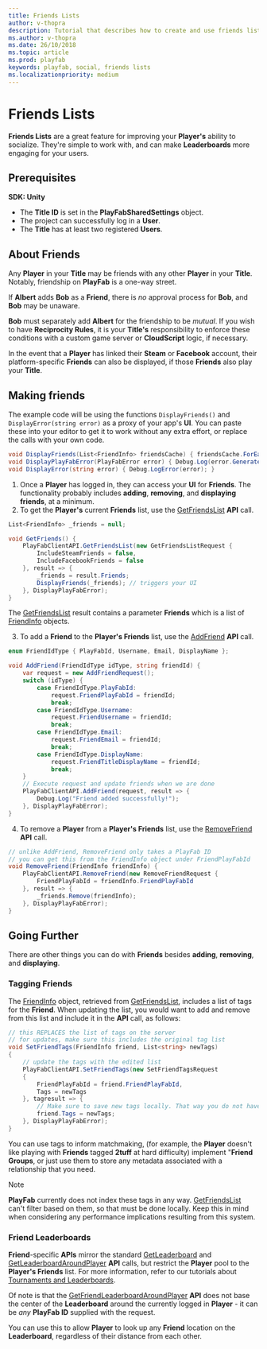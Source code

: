 ```yaml
---
title: Friends Lists
author: v-thopra
description: Tutorial that describes how to create and use friends lists.
ms.author: v-thopra
ms.date: 26/10/2018
ms.topic: article
ms.prod: playfab
keywords: playfab, social, friends lists
ms.localizationpriority: medium
---
```


# Friends Lists

**Friends Lists** are a great feature for improving your **Player's** ability to socialize. They're simple to work with, and can make **Leaderboards** more engaging for your users.

## Prerequisites

**SDK: Unity**

- The **Title ID** is set in the **PlayFabSharedSettings** object.
- The project can successfully log in a **User**.
- The **Title** has at least two registered **Users**.

## About Friends

Any **Player** in your **Title** may be friends with any other **Player** in your **Title**. Notably, friendship on **PlayFab** is a one-way street.

If **Albert** adds **Bob** as a **Friend**, there is *no* approval process for **Bob**, and **Bob** may be unaware.

**Bob** must separately add **Albert** for the friendship to be *mutual*. If you wish to have **Reciprocity Rules**, it is your **Title's** responsibility to enforce these conditions with a custom game server or **CloudScript** logic, if necessary.

In the event that a **Player** has linked their **Steam** or **Facebook** account, their platform-specific **Friends** can also be displayed, if those **Friends** also play your **Title**.

## Making friends

The example code will be using the functions `DisplayFriends()` and `DisplayError(string error)` as a proxy of your app's **UI**. You can paste these into your editor to get it to work without any extra effort, or replace the calls with your own code.

```csharp
void DisplayFriends(List<FriendInfo> friendsCache) { friendsCache.ForEach(f => Debug.Log(f.FriendPlayFabId)); }
void DisplayPlayFabError(PlayFabError error) { Debug.Log(error.GenerateErrorReport()); }
void DisplayError(string error) { Debug.LogError(error); }
```

1. Once a **Player** has logged in, they can access your **UI** for **Friends**. The functionality probably includes **adding**, **removing**, and **displaying friends**, at a minimum.
2. To get the **Player's** current **Friends** list, use the [GetFriendsList](xref:titleid.playfabapi.com.client.friendlistmanagement.getfriendslist) **API** call.

```csharp
List<FriendInfo> _friends = null;

void GetFriends() {
    PlayFabClientAPI.GetFriendsList(new GetFriendsListRequest {
        IncludeSteamFriends = false,
        IncludeFacebookFriends = false
    }, result => {
        _friends = result.Friends;
        DisplayFriends(_friends); // triggers your UI
    }, DisplayPlayFabError);
}
```

The [GetFriendsList](xref:titleid.playfabapi.com.client.friendlistmanagement.getfriendslist) result contains a parameter **Friends** which is a list of [FriendInfo](https://api.playfab.com/documentation/Client/datatype/PlayFab.Client.Models/PlayFab.Client.Models.FriendInfo) objects.

3. To add a **Friend** to the **Player's Friends** list, use the [AddFriend](xref:titleid.playfabapi.com.client.friendlistmanagement.addfriend) **API** call.

```csharp
enum FriendIdType { PlayFabId, Username, Email, DisplayName };

void AddFriend(FriendIdType idType, string friendId) {
    var request = new AddFriendRequest();
    switch (idType) {
        case FriendIdType.PlayFabId:
            request.FriendPlayFabId = friendId;
            break;
        case FriendIdType.Username:
            request.FriendUsername = friendId;
            break;
        case FriendIdType.Email:
            request.FriendEmail = friendId;
            break;
        case FriendIdType.DisplayName:
            request.FriendTitleDisplayName = friendId;
            break;
    }
    // Execute request and update friends when we are done
    PlayFabClientAPI.AddFriend(request, result => {
        Debug.Log("Friend added successfully!");
    }, DisplayPlayFabError);
}
```

4. To remove a **Player** from a **Player's Friends** list, use the [RemoveFriend](xref:titleid.playfabapi.com.client.friendlistmanagement.removefriend) **API** call.

```csharp
// unlike AddFriend, RemoveFriend only takes a PlayFab ID
// you can get this from the FriendInfo object under FriendPlayFabId
void RemoveFriend(FriendInfo friendInfo) {
    PlayFabClientAPI.RemoveFriend(new RemoveFriendRequest {
        FriendPlayFabId = friendInfo.FriendPlayFabId
    }, result => {
        _friends.Remove(friendInfo);
    }, DisplayPlayFabError);
}
```

## Going Further

There are other things you can do with **Friends** besides **adding**, **removing**, and **displaying**.

### Tagging Friends

The [FriendInfo](https://api.playfab.com/documentation/Client/datatype/PlayFab.Client.Models/PlayFab.Client.Models.FriendInfo) object, retrieved from [GetFriendsList](xref:titleid.playfabapi.com.client.friendlistmanagement.getfriendslist), includes a list of tags for the **Friend**. When updating the list, you would want to add and remove from this list and include it in the **API** call, as follows:

```csharp
// this REPLACES the list of tags on the server
// for updates, make sure this includes the original tag list
void SetFriendTags(FriendInfo friend, List<string> newTags)
{
    // update the tags with the edited list
    PlayFabClientAPI.SetFriendTags(new SetFriendTagsRequest
    {
        FriendPlayFabId = friend.FriendPlayFabId,
        Tags = newTags
    }, tagresult => {
        // Make sure to save new tags locally. That way you do not have to hard-update friendlist
        friend.Tags = newTags;
    }, DisplayPlayFabError);
}
```

You can use tags to inform matchmaking, (for example, the **Player** doesn't like playing with **Friends** tagged **2tuff** at hard difficulty) implement "**Friend Groups**, or just use them to store any metadata associated with a relationship that you need.

> [!NOTE]
> **PlayFab** currently does not index these tags in any way. [GetFriendsList](xref:titleid.playfabapi.com.client.friendlistmanagement.getfriendslist) can't filter based on them, so that must be done locally. Keep this in mind when considering any performance implications resulting from this system.

### Friend Leaderboards

**Friend**-specific **APIs** mirror the standard [GetLeaderboard](xref:titleid.playfabapi.com.client.playerdatamanagement.getleaderboard) and [GetLeaderboardAroundPlayer](xref:titleid.playfabapi.com.client.playerdatamanagement.getleaderboardaroundplayer) **API** calls, but restrict the **Player** pool to the **Player's Friends** list. For more information, refer to our tutorials about [Tournaments and Leaderboards](../tournaments-leaderboards/tutorials.md).

Of note is that the [GetFriendLeaderboardAroundPlayer](xref:titleid.playfabapi.com.client.playerdatamanagement.getfriendleaderboardaroundplayer) **API** does not base the center of the **Leaderboard** around the currently logged in **Player** - it can be *any* **PlayFab ID** supplied with the request.

You can use this to allow **Player** to look up any **Friend** location on the **Leaderboard**, regardless of their distance from each other.
